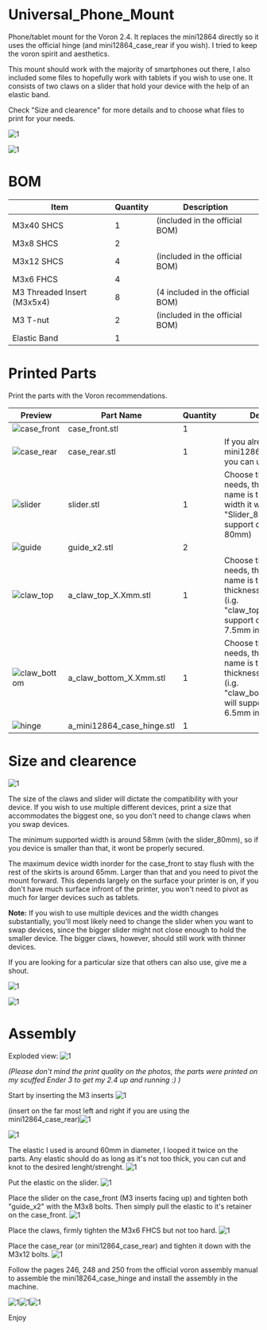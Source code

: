 # Universal_Phone_Mount

Phone/tablet mount for the Voron 2.4. It replaces the mini12864 directly so it uses the official hinge (and mini12864_case_rear if you wish). I tried to keep the voron spirit and aesthetics.

This mount should work with the majority of smartphones out there, I also included some files to hopefully work with tablets if you wish to use one.
It consists of two claws on a slider that hold your device with the help of an elastic band. 

Check "Size and clearence" for more details and to choose what files to print for your needs.


![1](/printer_mods/AVieira-1/Images/Assembly_Mounted_With_Galaxy_A3.jpg)

![1](/printer_mods/AVieira-1/Images/Assembly_Mounted.jpg)

# BOM

| Item  | Quantity | Description |
| ------------- | ------------- | ------------- |
| M3x40 SHCS | 1  | (included in the official BOM) |
| M3x8 SHCS | 2  |  |
| M3x12 SHCS | 4  | (included in the official BOM) |
| M3x6 FHCS | 4  |  |
| M3 Threaded Insert (M3x5x4) | 8  | (4 included in the official BOM) |
| M3 T-nut | 2 | (included in the official BOM)|
| Elastic Band | 1  |  |

# Printed Parts

Print the parts with the Voron recommendations.

| Preview  | Part Name | Quantity | Description |
| ------------- | ------------- | ------------- |  ------------- |
| ![case_front](/printer_mods/AVieira-1/Images/CAD_parts/case_front.png) | case_front.stl | 1 | |
| ![case_rear](/printer_mods/AVieira-1/Images/CAD_parts/case_rear.png) | case_rear.stl | 1 | If you already have the mini12864_case_rear you can use that instead |
| ![slider](/printer_mods/AVieira-1/Images/CAD_parts/slider.png) | slider.stl | 1 | Choose the size for your needs, the number in the name is the maximum width it will support. (i.g. "Slider_80mm.stl" will support devices up to 80mm) |
| ![guide](/printer_mods/AVieira-1/Images/CAD_parts/guide_x2.png) | guide_x2.stl | 2 | |
| ![claw_top](/printer_mods/AVieira-1/Images/CAD_parts/claw_top.png) | a_claw_top_X.Xmm.stl | 1 | Choose the size for your needs, the number in the name is the maximum thickness it will support. (i.g. "claw_top_7.5mm.stl" will support devices up to 7.5mm in thickness) |
| ![claw_bottom](/printer_mods/AVieira-1/Images/CAD_parts/claw_bottom.png) | a_claw_bottom_X.Xmm.stl | 1 | Choose the size for your needs, the number in the name is the maximum thickness it will support. (i.g. "claw_bottom_6.5mm.stl" will support devices up to 6.5mm in thickness) |
| ![hinge](/printer_mods/AVieira-1/Images/CAD_parts/mini12864_case_hinge.png) | a_mini12864_case_hinge.stl | 1 | |

# Size and clearence

![1](/printer_mods/AVieira-1/Images/Size.png)

The size of the claws and slider will dictate the compatibility with your device. If you wish to use multiple different devices, print a size that accommodates the biggest one, so you don't need to change claws when you swap devices.

The minimum supported width is around 58mm (with the slider_80mm), so if you device is smaller than that, it wont be properly secured.

The maximum device width inorder for the case_front to stay flush with the rest of the skirts is around 65mm. Larger than that and you need to pivot the mount forward. This depends largely on the surface your printer is on, if you don't have much surface infront of the printer, you won't need to pivot as much for larger devices such as tablets.

**Note:** If you wish to use multiple devices and the width changes substantially, you'll most likely need to change the slider when you want to swap devices, since the bigger slider might not close enough to hold the smaller device. The bigger claws, however, should still work with thinner devices.

If you are looking for a particular size that others can also use, give me a shout.

 ![1](/printer_mods/AVieira-1/Images/CAD_Clearence.png)
 
 ![1](/printer_mods/AVieira-1/Images/CAD_Clearence_2.png)

# Assembly

Exploded view:
![1](/printer_mods/AVieira-1/Images/CAD_Exploded.png)

_(Please don't mind the print quality on the photos, the parts were printed on my scuffed Ender 3 to get my 2.4 up and running :) )_

Start by inserting the M3 inserts
![1](/printer_mods/AVieira-1/Images/Front_Inserts.jpg)

(insert on the far most left and right if you are using the mini12864_case_rear)![1](/Images/Back_Inserts.jpg)

![1](/printer_mods/AVieira-1/Images/Slider_Inserts.jpg)

The elastic I used is around 60mm in diameter, I looped it twice on the parts. Any elastic should do as long as it's not too thick, you can cut and knot to the desired lenght/strenght.
![1](/printer_mods/AVieira-1/Images/Elastic_Band.jpg)

Put the elastic on the slider.
![1](/printer_mods/AVieira-1/Images/Slider_Elastic.jpg)

Place the slider on the case_front (M3 inserts facing up) and tighten both "guide_x2" with the M3x8 bolts. Then simply pull the elastic to it's retainer on the case_front. 
![1](/printer_mods/AVieira-1/Images/Slider_Elastic_Main_Assembly.jpg)

Place the claws, firmly tighten the M3x6 FHCS but not too hard.
![1](/printer_mods/AVieira-1/Images/Full.jpg)

Place the case_rear (or mini12864_case_rear) and tighten it down with the M3x12 bolts.
![1](/printer_mods/AVieira-1/Images/Back.jpg)

Follow the pages 246, 248 and 250 from the official voron assembly manual to assemble the mini18264_case_hinge and install the assembly in the machine.

![1](/printer_mods/AVieira-1/Images/246.png)![1](/printer_mods/AVieira-1/Images/248.png)![1](/printer_mods/AVieira-1/Images/250.png)



Enjoy
